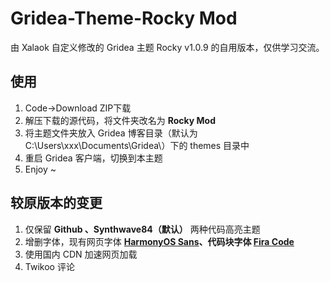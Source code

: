 # Gridea-Theme-Rocky Mod

由 Xalaok 自定义修改的 Gridea 主题 Rocky v1.0.9 的自用版本，仅供学习交流。

## 使用

1. Code→Download ZIP下载
2. 解压下载的源代码，将文件夹改名为 **Rocky Mod** 
3. 将主题文件夹放入 Gridea 博客目录（默认为C:\Users\xxx\Documents\Gridea\）下的 themes 目录中
4. 重启 Gridea 客户端，切换到本主题
5. Enjoy ~

## 较原版本的变更

1. 仅保留 **Github 、Synthwave84（默认）** 两种代码高亮主题
2. 增删字体，现有网页字体 **[HarmonyOS Sans](https://developer.huawei.com/consumer/cn/doc/design-guides-V1/font-0000001157868583-V1)、代码块字体 [Fira Code](https://github.com/tonsky/FiraCode)**
3. 使用国内 CDN 加速网页加载
4. Twikoo 评论
